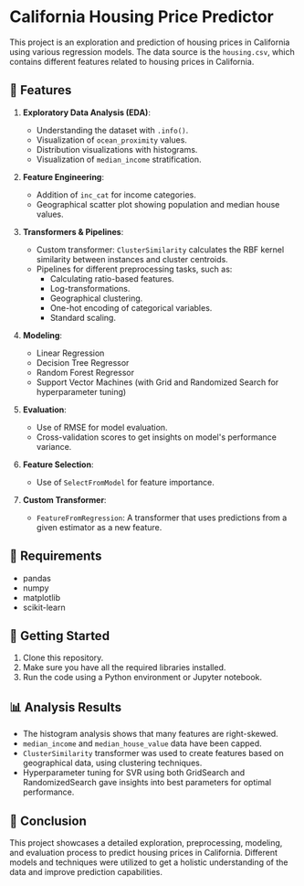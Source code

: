 # California Housing Price Predictor

This project is an exploration and prediction of housing prices in California using various regression models. The data source is the `housing.csv`, which contains different features related to housing prices in California.

## 🚀 Features

1. **Exploratory Data Analysis (EDA)**:
    - Understanding the dataset with `.info()`.
    - Visualization of `ocean_proximity` values.
    - Distribution visualizations with histograms.
    - Visualization of `median_income` stratification.

2. **Feature Engineering**:
    - Addition of `inc_cat` for income categories.
    - Geographical scatter plot showing population and median house values.

3. **Transformers & Pipelines**:
    - Custom transformer: `ClusterSimilarity` calculates the RBF kernel similarity between instances and cluster centroids.
    - Pipelines for different preprocessing tasks, such as:
        - Calculating ratio-based features.
        - Log-transformations.
        - Geographical clustering.
        - One-hot encoding of categorical variables.
        - Standard scaling.

4. **Modeling**:
    - Linear Regression
    - Decision Tree Regressor
    - Random Forest Regressor
    - Support Vector Machines (with Grid and Randomized Search for hyperparameter tuning)

5. **Evaluation**:
    - Use of RMSE for model evaluation.
    - Cross-validation scores to get insights on model's performance variance.

6. **Feature Selection**:
    - Use of `SelectFromModel` for feature importance.
    
7. **Custom Transformer**:
    - `FeatureFromRegression`: A transformer that uses predictions from a given estimator as a new feature.

## 📌 Requirements

- pandas
- numpy
- matplotlib
- scikit-learn

## 🔧 Getting Started

1. Clone this repository.
2. Make sure you have all the required libraries installed.
3. Run the code using a Python environment or Jupyter notebook.

## 📊 Analysis Results

- The histogram analysis shows that many features are right-skewed.
- `median_income` and `median_house_value` data have been capped.
- `ClusterSimilarity` transformer was used to create features based on geographical data, using clustering techniques.
- Hyperparameter tuning for SVR using both GridSearch and RandomizedSearch gave insights into best parameters for optimal performance.

## 📝 Conclusion

This project showcases a detailed exploration, preprocessing, modeling, and evaluation process to predict housing prices in California. Different models and techniques were utilized to get a holistic understanding of the data and improve prediction capabilities.
